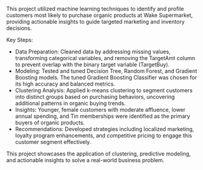 This project utilized machine learning techniques to identify and profile customers most likely to purchase organic products at Wake Supermarket, providing actionable insights to guide targeted marketing and inventory decisions.

Key Steps:

* Data Preparation: Cleaned data by addressing missing values, transforming categorical variables, and removing the TargetAmt column to prevent overlap with the binary target variable (TargetBuy).
* Modeling: Tested and tuned Decision Tree, Random Forest, and Gradient Boosting models. The tuned Gradient Boosting Classifier was chosen for its high accuracy and balanced metrics.
* Clustering Analysis: Applied k-means clustering to segment customers into distinct groups based on purchasing behaviors, uncovering additional patterns in organic buying trends.
* Insights: Younger, female customers with moderate affluence, lower annual spending, and Tin memberships were identified as the primary buyers of organic products.
* Recommendations: Developed strategies including localized marketing, loyalty program enhancements, and competitive pricing to engage this customer segment effectively.

This project showcases the application of clustering, predictive modeling, and actionable insights to solve a real-world business problem.
